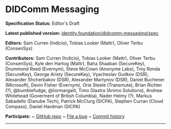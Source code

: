 DIDComm Messaging
==================

**Specification Status:** Editor's Draft

**Latest published version:**
  [identity.foundation/didcomm-messaging/spec](https://identity.foundation/didcomm-messaging/spec)

**Editors:** Sam Curren (Indicio), Tobias Looker (Mattr), Oliver Terbu (ConsenSys)

**Contributors:** Sam Curren (Indicio), Tobias Looker (Mattr), Oliver Terbu (ConsenSys), Kyle den Hartog (Mattr), Baha Shaaban (SecureKey), Drummond Reed (Evernym), Steve McCown (Anonyme Labs), Troy Ronda (SecureKey), George Aristy (SecureKey), Vyacheslav Gudkov (DSR), Alexander Shcherbakov (DSR), Alexander Martynov (DSR), Daniel Buchener (Microsoft), Devin Fisher (Evernym), Orie Steele (Transmute), Brian Richter (?), @bumblefudge, @liormargalit, Timo Glastra (Animo Solutions), Andrew Whitehead (Goverment of British Columbia), Nader Helmy (?), Markus Sabadello (Danube Tech), Patrick McClurg (SICPA), Stephen Curran (Cloud Compass), Daniel Hardman (SICPA)

**Participate:**
~ [GitHub repo](https://github.com/decentralized-identity/didcomm-messaging)
~ [File a bug](https://github.com/decentralized-identity/didcomm-messaging/issues)
~ [Commit history](https://github.com/decentralized-identity/didcomm-messaging/commits/master)

------------------------------------
